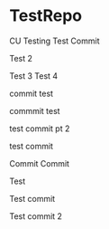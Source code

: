 # TestRepo
CU Testing
Test Commit


Test 2

Test 3
Test 4

commit test

commmit
test


test commit pt 2


test commit 

Commit
Commit

Test

Test commit 

Test commit 2 
